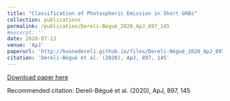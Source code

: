 ```yaml
---
title: "Classification of Photospheric Emission in Short GRBs"
collection: publications
permalink: /publication/Dereli-Bégué_2020_ApJ_897_145
#excerpt: ''
date: 2020-07-13
venue: 'ApJ'
paperurl: 'http://husnedereli.github.io/files/Dereli-Bégué_2020_ApJ_897_145.pdf'
citation: 'Dereli-Bégué et al. (2020), ApJ, 897, 145'
---
```


[Download paper here](https://iopscience.iop.org/article/10.3847/1538-4357/ab9a2d/pdf)


Recommended citation: Dereli-Bégué et al. (2020), ApJ, 897, 145
